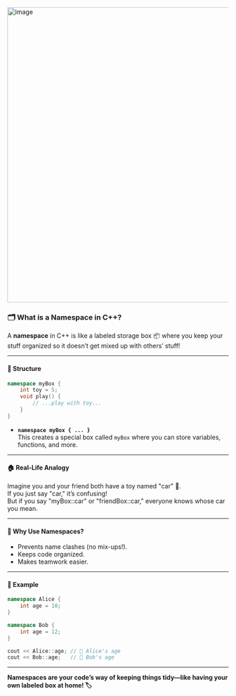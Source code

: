 <img width="1063" height="671" alt="image" src="https://github.com/user-attachments/assets/419487c0-5283-42bd-8928-cdce02151f92" />

### 🗂️ What is a Namespace in C++?

A **namespace** in C++ is like a labeled storage box 📦 where you keep your stuff organized so it doesn’t get mixed up with others’ stuff!

---

#### 🧩 Structure

```cpp
namespace myBox {
    int toy = 5;
    void play() {
        // ...play with toy...
    }
}
```

- **`namespace myBox { ... }`**  
  This creates a special box called `myBox` where you can store variables, functions, and more.

---

#### 🏠 Real-Life Analogy

Imagine you and your friend both have a toy named "car" 🚗.  
If you just say "car," it’s confusing!  
But if you say "myBox::car" or "friendBox::car," everyone knows whose car you mean.

---

#### 🎯 Why Use Namespaces?

- Prevents name clashes (no mix-ups!).
- Keeps code organized.
- Makes teamwork easier.

---

#### 📝 Example

```cpp
namespace Alice {
    int age = 10;
}

namespace Bob {
    int age = 12;
}

cout << Alice::age; // 🧒 Alice's age
cout << Bob::age;   // 🧑 Bob's age
```

---

**Namespaces are your code’s way of keeping things tidy—like having your own labeled box at home! 🏷️**
